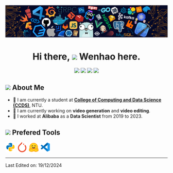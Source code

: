 <img src="assets/header_.png" >

<h1 align="center">Hi there, <img src="https://media.giphy.com/media/hvRJCLFzcasrR4ia7z/giphy.gif" width="35"> Wenhao here.</h1>

<p align='center'>
<!-- https://shields.io/badges/static-badge
https://simpleicons.org/ -->
<a  href="wenhao006@ntu.edu.sg">
<img src="https://img.shields.io/badge/wenhao006@ntu.edu.sg-0078D4?&style=flat&logo=maildotcom&logoColor=white"></a>
<a  href="sunw728@gmail.com">
<img src="https://img.shields.io/badge/sunw728@gmail.com-EA4335?&style=flat&logo=gmail&logoColor=white"></a>
<a href="https://www.linkedin.com/in/wenhao-sun">
<img src="https://img.shields.io/badge/Wenhao SUN-%230077B5.svg?&style=flat&logo=linkedin&logoColor=white"></a>
<a href="https://wenhao.alphaxiv.io/">
<img src="https://img.shields.io/badge/Website-30B980?&style=flat&logo=arxiv&logoColor=white"></a>
<!-- <a href="https://wenhao728.github.io/">
<img src="https://img.shields.io/badge/Website-FF4088?&style=flat&logo=googlechrome&logoColor=white"></a> -->
<!-- <a  href="https://www.youtube.com/channel/">
<img src="https://img.shields.io/badge/Wenhao_Sun-FF0000?&style=flat&logo=youtube&logoColor=white"></a> -->
<!-- <a  href="https://space.bilibili.com/">
<img src="https://img.shields.io/badge/Wenhao_Sun-00A1D6?&style=flat&logo=bilibili&logoColor=white"></a> -->
</p>

## <img src="https://media.giphy.com/media/iY8CRBdQXODJSCERIr/giphy.gif" width="30px"> About Me

- 🔭 I am currently a student at [**College of Computing and Data Science (CCDS)**](https://www.ntu.edu.sg/computing), NTU.
- 🌱 I am currently working on **video generation** and **video editing**.
- 📍 I worked at **Alibaba** as a **Data Scientist** from 2019 to 2023.

## <img src = "https://media2.giphy.com/media/QssGEmpkyEOhBCb7e1/giphy.gif?cid=ecf05e47a0n3gi1bfqntqmob8g9aid1oyj2wr3ds3mg700bl&rid=giphy.gif" width = 30px> Prefered Tools
<img width="32px" src="assets/icons/python.svg"> <img width="32px" src="assets/icons/pytorch.svg"> <img width="32px" src="assets/icons/huggingface.svg"> <img width="32px" src="assets/icons/vscode.svg">
<!-- <img width="32px" src="assets/icons/R.svg">  -->

<!-- ---

<img src="https://github-readme-stats.vercel.app/api?username=wenhao728&theme=tokyonight&show_icons=true&hide=prs" href="Wenhao's GitHub stats"> -->

---
Last Edited on: 19/12/2024